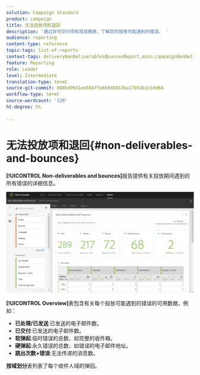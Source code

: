 ```yaml
---
solution: Campaign Standard
product: campaign
title: 无法投放项和退回
description: '通过非可交付项和现成报表，了解您的投放可能遇到的错误。 '
audience: reporting
content-type: reference
topic-tags: list-of-reports
context-tags: deliveryNonDeliverablesBouncesReport,main;campaignNonDeliverablesBouncesReport,main;programNonDeliverablesBouncesReport,main
feature: Reporting
role: Leader
level: Intermediate
translation-type: tm+mt
source-git-commit: 088b49931ee5047fa6b949813ba17654b1e10d60
workflow-type: tm+mt
source-wordcount: '120'
ht-degree: 5%

---
```



# 无法投放项和退回{#non-deliverables-and-bounces}

**[!UICONTROL Non-deliverables and bounces]**&#x200B;报告提供有关投放期间遇到的所有错误的详细信息。

![](assets/delivery_reports_7.png)

**[!UICONTROL Overview]**&#x200B;表包含有关每个投放可能遇到的错误的可用数据，例如：

* **已处理/已发送**:已发送的电子邮件数。
* **已交付**:已发送的电子邮件数。
* **软弹起**:临时错误的总数，如完整的收件箱。
* **硬弹起**:永久错误的总数，如错误的电子邮件地址。
* **跳出次数+错误**:无法传递的消息数。

**按域划分**&#x200B;表列表了每个收件人域的弹回。
